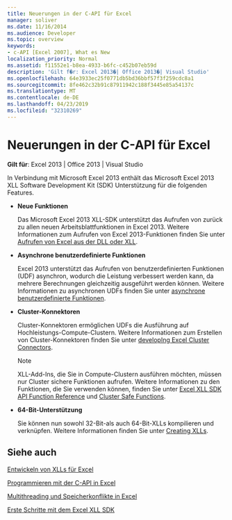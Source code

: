 ```yaml
---
title: Neuerungen in der C-API für Excel
manager: soliver
ms.date: 11/16/2014
ms.audience: Developer
ms.topic: overview
keywords:
- c-API [Excel 2007], What es New
localization_priority: Normal
ms.assetid: f11552e1-b8ea-4933-b6fc-c452b07eb59d
description: 'Gilt f�r: Excel 2013�| Office 2013�| Visual Studio'
ms.openlocfilehash: 64e3933ec25f0771db5bd36bbf57f3f259cdc8a1
ms.sourcegitcommit: 8fe462c32b91c87911942c188f3445e85a54137c
ms.translationtype: MT
ms.contentlocale: de-DE
ms.lasthandoff: 04/23/2019
ms.locfileid: "32310269"
---
```

# <a name="whats-new-in-the-c-api-for-excel"></a>Neuerungen in der C-API für Excel

 **Gilt für**: Excel 2013 | Office 2013 | Visual Studio 
  
In Verbindung mit Microsoft Excel 2013 enthält das Microsoft Excel 2013 XLL Software Development Kit (SDK) Unterstützung für die folgenden Features.
  
- **Neue Funktionen**
    
    Das Microsoft Excel 2013 XLL-SDK unterstützt das Aufrufen von zurück zu allen neuen Arbeitsblattfunktionen in Excel 2013. Weitere Informationen zum Aufrufen von Excel 2013-Funktionen finden Sie unter [Aufrufen von Excel aus der DLL oder XLL](calling-into-excel-from-the-dll-or-xll.md).
    
- **Asynchrone benutzerdefinierte Funktionen**
    
    Excel 2013 unterstützt das Aufrufen von benutzerdefinierten Funktionen (UDF) asynchron, wodurch die Leistung verbessert werden kann, da mehrere Berechnungen gleichzeitig ausgeführt werden können. Weitere Informationen zu asynchronen UDFs finden Sie unter [asynchrone benutzerdefinierte Funktionen](asynchronous-user-defined-functions.md).
    
- **Cluster-Konnektoren**
    
    Cluster-Konnektoren ermöglichen UDFs die Ausführung auf Hochleistungs-Compute-Clustern. Weitere Informationen zum Erstellen von Cluster-Konnektoren finden Sie unter [developIng Excel Cluster Connectors](developing-excel-cluster-connectors.md).
    
    > [!NOTE]
    > XLL-Add-Ins, die Sie in Compute-Clustern ausführen möchten, müssen nur Cluster sichere Funktionen aufrufen. Weitere Informationen zu den Funktionen, die Sie verwenden können, finden Sie unter [Excel XLL SDK API Function Reference](excel-xll-sdk-api-function-reference.md) und [Cluster Safe Functions](cluster-safe-functions.md). 
  
- **64-Bit-Unterstützung**
    
    Sie können nun sowohl 32-Bit-als auch 64-Bit-XLLs kompilieren und verknüpfen. Weitere Informationen finden Sie unter [Creating XLLs](creating-xlls.md).
    
## <a name="see-also"></a>Siehe auch



[Entwickeln von XLLs für Excel](developing-excel-xlls.md)
  
[Programmieren mit der C-API in Excel](programming-with-the-c-api-in-excel.md)
  
[Multithreading und Speicherkonflikte in Excel](multithreading-and-memory-contention-in-excel.md)


[Erste Schritte mit dem Excel XLL SDK](getting-started-with-the-excel-xll-sdk.md)

